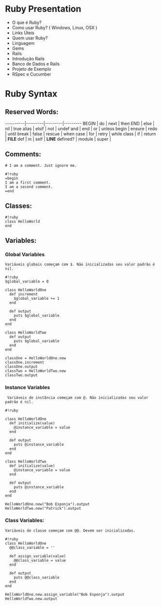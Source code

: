 Ruby Presentation
=================

* O que é Ruby?
* Como usar Ruby? ( Windows, Linux, OSX )
* Links Úteis
* Quem usar Ruby?
* Linguagem
* Gems
* Rails
* Introdução Rails
* Banco de Dados e Rails
* Projeto de Exemplo
* RSpec e Cucumber

# Ruby Syntax

## Reserved Words:
----------|---------|---------|---------
BEGIN     | do      | next    | then
END       | else    | nil     | true
alias     | elsif   | not     | undef
and       | end     | or      | unless
begin     | ensure  | redo    | until
break     | false   | rescue  | when
case      | for     | retry   | while
class     | if      | return  | __FILE__
def       | in      | self    | __LINE__
defined?  | module  | super   |

## Comments:
`# I am a comment. Just ignore me.`

```
#!ruby
=begin
I am a first comment.
I am a second comment.
=end
```

## Classes:
```
#!ruby
class HelloWorld
end
```

## Variables:

### Global Variables
`Variáveis globais começam com $. Não inicializadas seu valor padrão é nil.`
```
#!ruby
$global_variable = 0

class HelloWorldOne
  def increment
    $global_variable += 1
  end

  def output
    puts $global_variable
  end
end

class HelloWorldTwo
  def output
    puts $global_variable
  end
end

classOne = HelloWorldOne.new
classOne.increment
classOne.output
classTwo = HelloWorldTwo.new
classTwo.output
```

### Instance Variables
` Variáveis de instância começam com @. Não inicializadas seu valor padrão é nil.`
```
#!ruby

class HelloWorldOne
  def initialize(value)
    @instance_variable = value
  end

  def output
    puts @instance_variable
  end
end

class HelloWorldTwo
  def initialize(value)
    @instance_variable = value
  end

  def output
    puts @instance_variable
  end
end

HelloWorldOne.new("Bob Esponja").output
HelloWorldTwo.new("Patrick").output
```

### Class Variables:
`Variáveis de classe começam com @@. Devem ser inicializadas.`
```
#!ruby
class HelloWorldOne
  @@class_variable = ''

  def assign_variable(value)
    @@class_variable = value
  end

  def output
    puts @@class_variable
  end
end

HelloWorldOne.new.assign_variable("Bob Esponja").output
HelloWorldTwo.new.output
```
